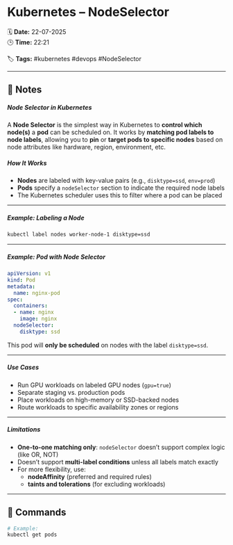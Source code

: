 # Kubernetes – NodeSelector

🗓️ **Date:** 22-07-2025  
🕒 **Time:** 22:21  

🏷️ **Tags:** #kubernetes #devops #NodeSelector  

---

## 📝 Notes

##### Node Selector in Kubernetes

A **Node Selector** is the simplest way in Kubernetes to **control which node(s)** a **pod** can be scheduled on. It works by **matching pod labels to node labels**, allowing you to **pin** or **target pods to specific nodes** based on node attributes like hardware, region, environment, etc.
##### How It Works

- **Nodes** are labeled with key-value pairs (e.g., `disktype=ssd`, `env=prod`)
- **Pods** specify a `nodeSelector` section to indicate the required node labels
- The Kubernetes scheduler uses this to filter where a pod can be placed

---

##### Example: Labeling a Node
```bash
kubectl label nodes worker-node-1 disktype=ssd
```

---
##### Example: Pod with Node Selector
```yaml
apiVersion: v1
kind: Pod
metadata:
  name: nginx-pod
spec:
  containers:
  - name: nginx
    image: nginx
  nodeSelector:
    disktype: ssd
```

This pod will **only be scheduled** on nodes with the label `disktype=ssd`.

---
##### Use Cases
- Run GPU workloads on labeled GPU nodes (`gpu=true`)    
- Separate staging vs. production pods
- Place workloads on high-memory or SSD-backed nodes
- Route workloads to specific availability zones or regions
---
##### Limitations
- **One-to-one matching only**: `nodeSelector` doesn’t support complex logic (like OR, NOT)    
- Doesn’t support **multi-label conditions** unless all labels match exactly
- For more flexibility, use:
    - **nodeAffinity** (preferred and required rules)
    - **taints and tolerations** (for excluding workloads)
---

## 🧾 Commands

```bash
# Example:
kubectl get pods
```
